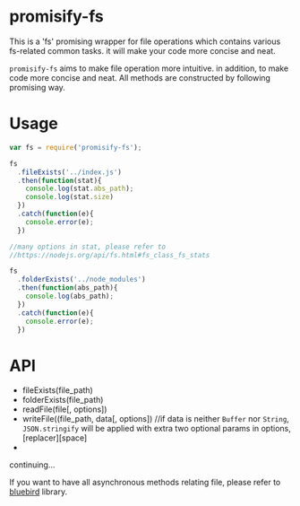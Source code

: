 # promisify-fs
This is a 'fs' promising wrapper for file operations which contains various fs-related common tasks. it will make your code more concise and neat.

`promisify-fs` aims to make file operation more intuitive. in addition, to make code more concise and neat. All methods are constructed by following promising way.

# Usage
```javascript
var fs = require('promisify-fs');

fs
  .fileExists('../index.js')
  .then(function(stat){
    console.log(stat.abs_path);
    console.log(stat.size)
  })
  .catch(function(e){
    console.error(e);
  })

//many options in stat, please refer to
//https://nodejs.org/api/fs.html#fs_class_fs_stats

fs
  .folderExists('../node_modules')
  .then(function(abs_path){
    console.log(abs_path);
  })
  .catch(function(e){
    console.error(e);
  })


```

# API
* fileExists(file_path)
* folderExists(file_path)
* readFile(file[, options])
* writeFile((file_path, data[, options]) //if data is neither  `Buffer` nor `String`, `JSON.stringify` will be applied with extra two optional params in options,[replacer][space]
*

continuing...

If you want to have all asynchronous methods relating file, please refer to [bluebird](http://bluebirdjs.com/docs/api/promise.promisifyall.html) library.
